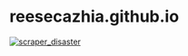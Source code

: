 # reesecazhia.github.io

[![scraper_disaster](https://github.com/reesecazhia/reesecazhia.github.io/actions/workflows/scraper.yml/badge.svg)](https://github.com/reesecazhia/reesecazhia.github.io/actions/workflows/scraper.yml)
